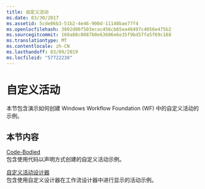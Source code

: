 ```yaml
---
title: 自定义活动
ms.date: 03/30/2017
ms.assetid: 5cde06b3-51b2-4e46-900d-11140bae77f4
ms.openlocfilehash: 3802d06f503ecac456cb65ea46497c4056e475b2
ms.sourcegitcommit: 160a88c8087b0e63606e6e35f9bd57fa5f69c168
ms.translationtype: MT
ms.contentlocale: zh-CN
ms.lasthandoff: 03/09/2019
ms.locfileid: "57722238"
---
```

# <a name="custom-activities"></a>自定义活动
本节包含演示如何创建 Windows Workflow Foundation (WF) 中的自定义活动的示例。  
  
## <a name="in-this-section"></a>本节内容  
 [Code-Bodied](code-bodied.md)  
 包含使用代码以声明方式创建的自定义活动示例。
  
 [自定义活动设计器](custom-activity-designers.md)  
 包含使用自定义设计器在工作流设计器中进行显示的活动示例。
